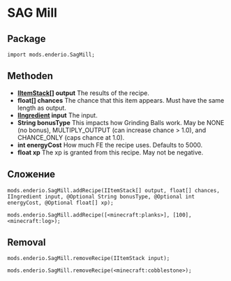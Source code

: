 # SAG Mill

## Package

`import mods.enderio.SagMill;`

## Methoden

- **[IItemStack](/Vanilla/Items/IItemStack/)[] output** The results of the recipe.
- **float[] chances** The chance that this item appears. Must have the same length as output.
- **[IIngredient](/Vanilla/Variable_Types/IIngredient/) input** The input.
- **String bonusType** This impacts how Grinding Balls work. May be NONE (no bonus), MULTIPLY_OUTPUT (can increase chance > 1.0), and CHANCE_ONLY (caps chance at 1.0).
- **int energyCost** How much FE the recipe uses. Defaults to 5000.
- **float xp** The xp is granted from this recipe. May not be negative.

## Сложение

```zenscript
mods.enderio.SagMill.addRecipe(IItemStack[] output, float[] chances, IIngredient input, @Optional String bonusType, @Optional int energyCost, @Optional float[] xp);

mods.enderio.SagMill.addRecipe([<minecraft:planks>], [100], <minecraft:log>);
```

## Removal

```zenscript
mods.enderio.SagMill.removeRecipe(IItemStack input);

mods.enderio.SagMill.removeRecipe(<minecraft:cobblestone>);
```